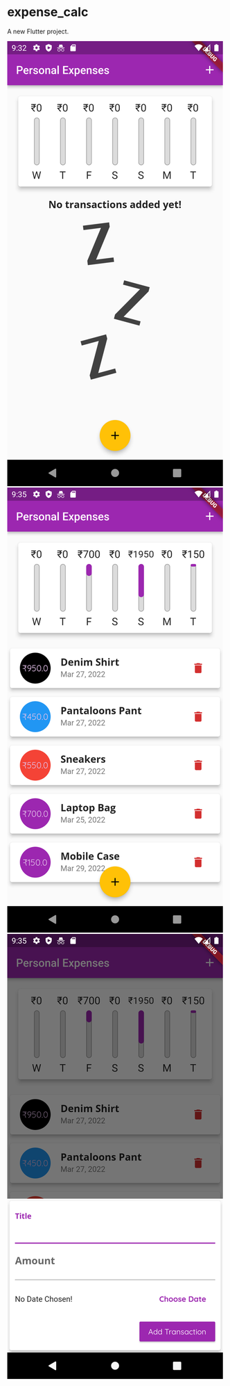 # expense_calc

A new Flutter project.

<!-- <img src="assets/images/img1.png" width="1500" height="1200"> -->
![](assets/images/img1.png)
![](assets/images/img2.png)
![](assets/images/img3.png)
